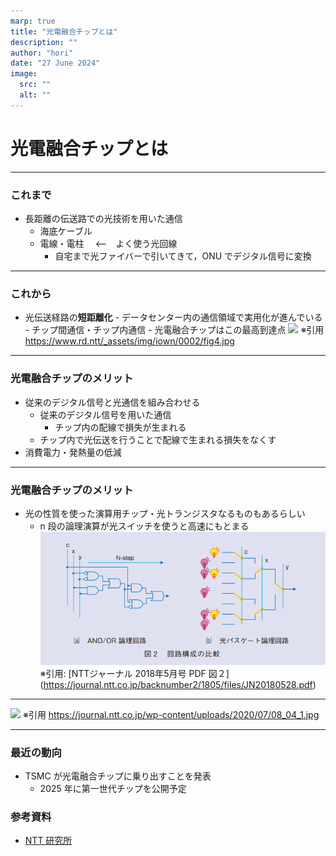 ```yaml
---
marp: true
title: "光電融合チップとは"
description: ""
author: "hori"
date: "27 June 2024"
image:
  src: ""
  alt: ""
---
```


# 光電融合チップとは

---

### これまで

- 長距離の伝送路での光技術を用いた通信
  - 海底ケーブル
  - 電線・電柱 　<--　よく使う光回線
    - 自宅まで光ファイバーで引いてきて，ONU でデジタル信号に変換

---

### これから

- 光伝送経路の**短距離化** - データセンター内の通信領域で実用化が進んでいる - チップ間通信・チップ内通信 - 光電融合チップはこの最高到達点
  ![](https://www.rd.ntt/_assets/img/iown/0002/fig4.jpg)
  ※引用 https://www.rd.ntt/_assets/img/iown/0002/fig4.jpg

---

### 光電融合チップのメリット

- 従来のデジタル信号と光通信を組み合わせる
  - 従来のデジタル信号を用いた通信
    - チップ内の配線で損失が生まれる
  - チップ内で光伝送を行うことで配線で生まれる損失をなくす
- 消費電力・発熱量の低減

---

### 光電融合チップのメリット

- 光の性質を使った演算用チップ・光トランジスタなるものもあるらしい
  - n 段の論理演算が光スイッチを使うと高速にもとまる
![](image-1.png)
※引用: [NTTジャーナル 2018年5月号 PDF 図２] (https://journal.ntt.co.jp/backnumber2/1805/files/JN20180528.pdf)

---

![](https://journal.ntt.co.jp/wp-content/uploads/2020/07/08_04_1.jpg)
※引用 https://journal.ntt.co.jp/wp-content/uploads/2020/07/08_04_1.jpg

---

### 最近の動向

- TSMC が光電融合チップに乗り出すことを発表
  - 2025 年に第一世代チップを公開予定

### 参考資料

- [NTT 研究所](https://www.rd.ntt/iown/0002.html)

